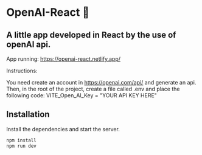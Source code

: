 # OpenAI-React 🤖
## A little app developed in React by the use of openAI api.

App running: https://openai-react.netlify.app/

Instructions:

You need create an account in https://openai.com/api/ and generate an api.
Then, in the root of the project, create a file called .env and place the following code:
VITE_Open_AI_Key = "YOUR API KEY HERE"

## Installation

Install the dependencies and start the server.

```sh
npm install
npm run dev
```

